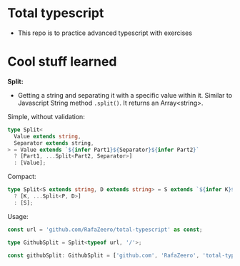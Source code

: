 # Total typescript

- This repo is to practice advanced typescript with exercises

# Cool stuff learned

**Split:**

- Getting a string and separating it with a specific value within it. Similar to Javascript String method `.split()`. It returns an Array\<string\>.

Simple, without validation:

```ts
type Split<
  Value extends string,
  Separator extends string,
> = Value extends `${infer Part1}${Separator}${infer Part2}`
  ? [Part1, ...Split<Part2, Separator>]
  : [Value];
```

Compact:

```ts
type Split<S extends string, D extends string> = S extends `${infer K}${D}${infer P}`
  ? [K, ...Split<P, D>]
  : [S];
```

Usage:

```ts
const url = 'github.com/RafaZeero/total-typescript' as const;

type GithubSplit = Split<typeof url, '/'>;

const githubSplit: GithubSplit = ['github.com', 'RafaZeero', 'total-typescript'];
```
